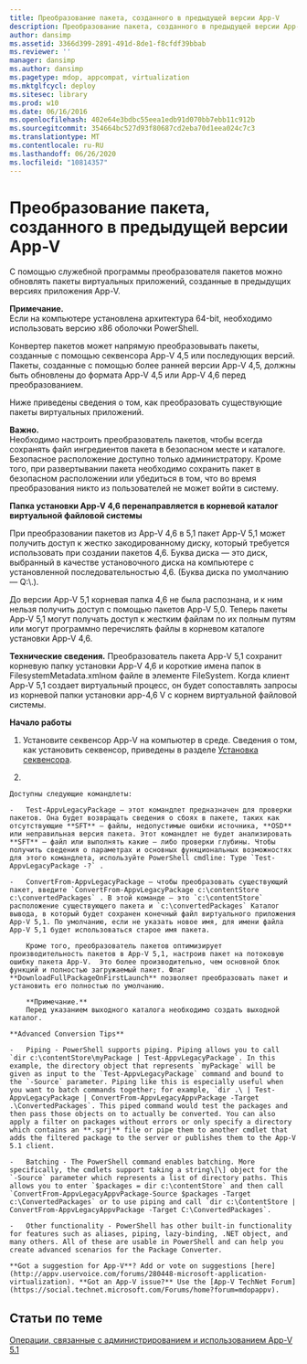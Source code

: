 ```yaml
---
title: Преобразование пакета, созданного в предыдущей версии App-V
description: Преобразование пакета, созданного в предыдущей версии App-V
author: dansimp
ms.assetid: 3366d399-2891-491d-8de1-f8cfdf39bbab
ms.reviewer: ''
manager: dansimp
ms.author: dansimp
ms.pagetype: mdop, appcompat, virtualization
ms.mktglfcycl: deploy
ms.sitesec: library
ms.prod: w10
ms.date: 06/16/2016
ms.openlocfilehash: 402e64e3bdbc55eea1edb91d070bb7ebb11c912b
ms.sourcegitcommit: 354664bc527d93f80687cd2eba70d1eea024c7c3
ms.translationtype: MT
ms.contentlocale: ru-RU
ms.lasthandoff: 06/26/2020
ms.locfileid: "10814357"
---
```

# Преобразование пакета, созданного в предыдущей версии App-V


С помощью служебной программы преобразователя пакетов можно обновлять пакеты виртуальных приложений, созданные в предыдущих версиях приложения App-V.

**Примечание.**  
Если на компьютере установлена архитектура 64-bit, необходимо использовать версию x86 оболочки PowerShell.



Конвертер пакетов может напрямую преобразовывать пакеты, созданные с помощью секвенсора App-V 4,5 или последующих версий. Пакеты, созданные с помощью более ранней версии App-V 4,5, должны быть обновлены до формата App-V 4,5 или App-V 4,6 перед преобразованием.

Ниже приведены сведения о том, как преобразовать существующие пакеты виртуальных приложений.

**Важно.**  
Необходимо настроить преобразователь пакетов, чтобы всегда сохранять файл ингредиентов пакета в безопасном месте и каталоге. Безопасное расположение доступно только администратору. Кроме того, при развертывании пакета необходимо сохранить пакет в безопасном расположении или убедиться в том, что во время преобразования никто из пользователей не может войти в систему.



**Папка установки App-V 4,6 перенаправляется в корневой каталог виртуальной файловой системы**

При преобразовании пакетов из App-V 4,6 в 5,1 пакет App-V 5,1 может получить доступ к жестко закодированному диску, который требуется использовать при создании пакетов 4,6. Буква диска — это диск, выбранный в качестве установочного диска на компьютере с установленной последовательностью 4,6. (Буква диска по умолчанию — Q:\\.).

До версии App-V 5,1 корневая папка 4,6 не была распознана, и к ним нельзя получить доступ с помощью пакетов App-V 5,0. Теперь пакеты App-V 5,1 могут получать доступ к жестким файлам по их полным путям или могут программно перечислять файлы в корневом каталоге установки App-V 4,6.

**Технические сведения.** Преобразователь пакета App-V 5,1 сохранит корневую папку установки App-V 4,6 и короткие имена папок в FilesystemMetadata.xmlном файле в элементе FileSystem. Когда клиент App-V 5,1 создает виртуальный процесс, он будет сопоставлять запросы из корневой папки установки app-4,6 V с корнем виртуальной файловой системы.

**Начало работы**

1.  Установите секвенсор App-V на компьютер в среде. Сведения о том, как установить секвенсор, приведены в разделе [Установка секвенсора](how-to-install-the-sequencer-51beta-gb18030.md).

2.  

    Доступны следующие командлеты:

    -   Test-AppvLegacyPackage — этот командлет предназначен для проверки пакетов. Она будет возвращать сведения о сбоях в пакете, таких как отсутствующие **SFT** — файлы, недопустимые ошибки источника, **OSD** или неправильная версия пакета. Этот командлет не будет анализировать **SFT** – файл или выполнять какие – либо проверки глубины. Чтобы получить сведения о параметрах и основных функциональных возможностях для этого командлета, используйте PowerShell cmdline: Type `Test-AppvLegacyPackage -?` .

    -   ConvertFrom-AppvLegacyPackage – чтобы преобразовать существующий пакет, введите `ConvertFrom-AppvLegacyPackage c:\contentStore c:\convertedPackages` . В этой команде — это `c:\contentStore` расположение существующего пакета и `c:\convertedPackages` Каталог вывода, в который будет сохранен конечный файл виртуального приложения App-V 5,1. По умолчанию, если не указать новое имя, для имени файла App-V 5,1 будет использоваться старое имя пакета.

        Кроме того, преобразователь пакетов оптимизирует производительность пакетов в App-V 5,1, настроив пакет на потоковую ошибку пакета App-V.  Это более производительно, чем основной блок функций и полностью загружаемый пакет. Флаг **DownloadFullPackageOnFirstLaunch** позволяет преобразовать пакет и установить его полностью по умолчанию.

        **Примечание.**  
        Перед указанием выходного каталога необходимо создать выходной каталог.



~~~
**Advanced Conversion Tips**

-   Piping - PowerShell supports piping. Piping allows you to call `dir c:\contentStore\myPackage | Test-AppvLegacyPackage`. In this example, the directory object that represents `myPackage` will be given as input to the `Test-AppvLegacyPackage` command and bound to the `-Source` parameter. Piping like this is especially useful when you want to batch commands together; for example, `dir .\ | Test-AppvLegacyPackage | ConvertFrom-AppvLegacyAppvPackage -Target .\ConvertedPackages`. This piped command would test the packages and then pass those objects on to actually be converted. You can also apply a filter on packages without errors or only specify a directory which contains an **.sprj** file or pipe them to another cmdlet that adds the filtered package to the server or publishes them to the App-V 5.1 client.

-   Batching - The PowerShell command enables batching. More specifically, the cmdlets support taking a string\[\] object for the `-Source` parameter which represents a list of directory paths. This allows you to enter `$packages = dir c:\contentStore` and then call `ConvertFrom-AppvLegacyAppvPackage-Source $packages -Target c:\ConvertedPackages` or to use piping and call `dir c:\ContentStore | ConvertFrom-AppvLegacyAppvPackage -Target C:\ConvertedPackages`.

-   Other functionality - PowerShell has other built-in functionality for features such as aliases, piping, lazy-binding, .NET object, and many others. All of these are usable in PowerShell and can help you create advanced scenarios for the Package Converter.

**Got a suggestion for App-V**? Add or vote on suggestions [here](http://appv.uservoice.com/forums/280448-microsoft-application-virtualization). **Got an App-V issue?** Use the [App-V TechNet Forum](https://social.technet.microsoft.com/Forums/home?forum=mdopappv).
~~~

## Статьи по теме


[Операции, связанные с администрированием и использованием App-V 5.1](operations-for-app-v-51.md)









